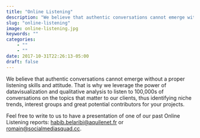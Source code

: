 ```yaml
---
title: "Online Listening"
description: "We believe that authentic conversations cannot emerge without the proper listening skills and attitude. That is why we harness the power of  datavisualization and qualitative analysis to listen to 100,000s of conversations on the topics that matter to you, thus identifying niche trends, interest groups and great potential contributors for your projects."
slug: "online-listening"
image: online-listening.jpg
keywords: ""
categories: 
    - ""
    - ""
date: 2017-10-31T22:26:13-05:00
draft: false
---
```


We believe that authentic conversations cannot emerge without a proper listening skills and attitude. That is why we leverage the power of  datavisualization and qualitative analysis to listen to 100,000s of conversations on the topics that matter to our clients, thus identifying niche trends, interest groups and great potential contributors for your projects.

Feel free to write to us to have a presentation of one of our past Online Listening reports: habib.belaribi@aquilenet.fr or romain@socialmediasquad.cc.
